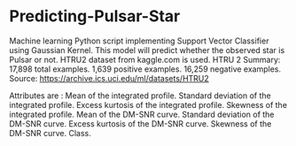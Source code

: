 # Predicting-Pulsar-Star
Machine learning Python script implementing Support Vector Classifier using Gaussian Kernel. This model will predict whether the observed star is Pulsar or not.
HTRU2 dataset from kaggle.com is used.
HTRU 2 Summary:
17,898 total examples.
1,639 positive examples.
16,259 negative examples.
Source: https://archive.ics.uci.edu/ml/datasets/HTRU2

Attributes are : 
Mean of the integrated profile.
Standard deviation of the integrated profile.
Excess kurtosis of the integrated profile.
Skewness of the integrated profile.
Mean of the DM-SNR curve.
Standard deviation of the DM-SNR curve.
Excess kurtosis of the DM-SNR curve.
Skewness of the DM-SNR curve.
Class.
